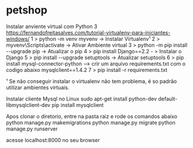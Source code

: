 # petshop
Instalar anviente virtual com Python 3
https://fernandofreitasalves.com/tutorial-virtualenv-para-iniciantes-windows/
1 > python -m venv myvenv -> Instalar Virtualenv¹
2 > myvenv\Scripts\activate -> Ativar Ambiente virtual
3 > python -m pip install --upgrade pip   -> Atualizar o pip
4 > pip install Django==2.2 - > Instalar o Django
5 > pip install --upgrade setuptools -> Atualizar setuptools
6 > pip install mysql-connector-python
--> crir um arquivo requirements.txt com o codigo abaixo
mysqlclient==1.4.2
7 > pip install -r requirements.txt

¹ Se não conseguir instalar o virtualenv não tem problema, é so padrão utilizar ambientes virtuais.




Instalar cliente Mysql no Linux
sudo apt-get install python-dev default-libmysqlclient-dev
pip install mysqlclient


Apos clonar o diretorio, entre na pasta raiz e rode os comandos abaixo
python manage.py makemigrations
python manage.py migrate
python manage.py runserver

acesse localhost:8000 no seu browser
